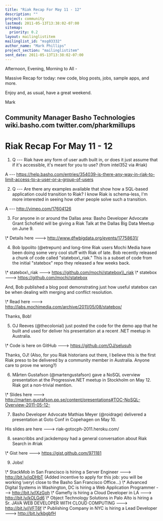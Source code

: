 ```yaml
---
title: "Riak Recap For May 11 - 12"
description: ""
project: community
lastmod: 2011-05-13T13:38:02-07:00
sitemap:
  priority: 0.2
layout: mailinglistitem
mailinglist_id: "msg03332"
author_name: "Mark Phillips"
project_section: "mailinglistitem"
sent_date: 2011-05-13T13:38:02-07:00
---
```



Afternoon, Evening, Morning to All -

Massive Recap for today: new code, blog posts, jobs, sample apps, and more.

Enjoy and, as usual, have a great weekend.

Mark

Community Manager
Basho Technologies
wiki.basho.com
twitter.com/pharkmillups
-----------------------------------

Riak Recap For May 11 - 12
=====================

1) Q --- Riak have any form of user auth built in, or does it just
assume that if it's accessible, it's meant for you to use? (from
intel352 via #riak)

 A --- 
https://help.basho.com/entries/354039-is-there-any-way-in-riak-to-limit-access-to-a-user-or-a-group-of-users

2) Q --- Are there any examples available that show how a SQL-based
application could transition to Riak? I know Riak is schema-less, I'm
more interested in seeing how other people solve such a transition.

 A --- http://vimeo.com/17604126

3) For anyone in or around the Dallas area: Basho Developer Advocate
Grant Schofield will be giving a Riak Talk at the Dallas Big Data
Meetup on June 9.

\\* Details here ---&gt; http://www.dfwbigdata.org/events/17758631/

4) Bob Ippolito (@etrepum) and long-time Riak users Mochi Media have
been doing some very cool stuff with Riak of late. Bob recently
released a chunk of code called "statebox\\_riak." This is a subset of
code from the initial "statebox" repo they released a few weeks back.

\\* statebox\\_riak ---&gt; https://github.com/mochi/statebox\\_riak
\\* statebox ---&gt; https://github.com/mochi/statebox

And, Bob published a blog post demonstrating just how useful statebox
can be when dealing with merging and conflict resolution.

\\* Read here ---&gt; http://labs.mochimedia.com/archive/2011/05/08/statebox/

Thanks, Bob!

5) OJ Reeves (@thecolonial) just posted the code for the demo app that
he built and used for deliver his presentation at a recent .NET meetup
in Australia.

\\* Code is here on GitHub ---&gt; https://github.com/OJ/selusuh

Thanks, OJ! (Also, for you Riak historians out there, I believe this
is the first Riak preso to be delivered by a community member in
Australia. Anyone care to prove me wrong?)

6) Mårten Gustafson (@martengustafson) gave a NoSQL overview
presentation at the Progressive.NET meetup in Stockholm on May 12.
Riak got a non-trivial mention.

\\* Slides here ---&gt;
http://marten.gustafson.pp.se/content/presentations#TOC-NoSQL-Overview-2011-05-12-

7) Basho Developer Advocate Mathias Meyer (@roidrage) delivered a
presentation at Goto Conf in Copehagen on May 10.

His slides are here ---&gt; riak-gotocph-2011.heroku.com/

8) seancribbs and jackdempsy had a general conversation about Riak
Search in #riak

\\* Gist here ---&gt; https://gist.github.com/971181

9) Jobs!

\\* StackMob in San Francisco is hiring a Server Engineer ---&gt;
http://bit.ly/iqDHbT (Added incentive to apply for this job: you will
be working \\*very\\* close to the Basho San Francisco Office...)
\\* Advanced Digital Systems in Washington, DC is hiring a Web
Application Programmer ---&gt; http://bit.ly/lXzGoh
\\* Gamefly is hiring a Cloud Developer in LA ---&gt; http://bit.ly/kOLGd6
\\* Object Technology Solutions in Palo Alto is hiring a Sr. JAVA WEB
DEVELOPER WITH CLOUD COMPUTING ---&gt; http://bit.ly/jVFT6f
\\* Publishing Company in NYC is hiring a Lead Developer ---&gt; http://bit.ly/kbgbfH


